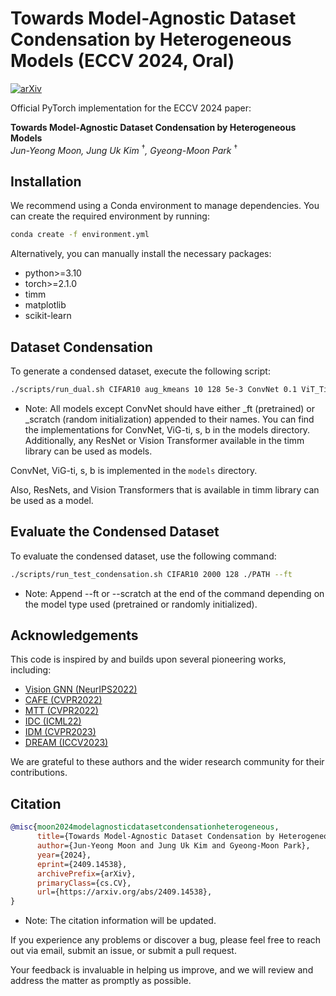 # Towards Model-Agnostic Dataset Condensation by Heterogeneous Models (ECCV 2024, Oral)

[![arXiv](https://img.shields.io/badge/arXiv-2409.14538-b31b1b.svg)](https://arxiv.org/abs/2409.14538)

Official PyTorch implementation for the ECCV 2024 paper:

**Towards Model-Agnostic Dataset Condensation by Heterogeneous Models**  
*Jun-Yeong Moon, Jung Uk Kim* $^\dagger$*, Gyeong-Moon Park* $^\dagger$

## Installation

We recommend using a Conda environment to manage dependencies. You can create the required environment by running:

```bash
conda create -f environment.yml
```
Alternatively, you can manually install the necessary packages:

- python>=3.10
- torch>=2.1.0
- timm
- matplotlib
- scikit-learn

## Dataset Condensation

To generate a condensed dataset, execute the following script:

```bash
./scripts/run_dual.sh CIFAR10 aug_kmeans 10 128 5e-3 ConvNet 0.1 ViT_Tiny_ft 0.01 ./PATH
```

- Note: All models except ConvNet should have either _ft (pretrained) or _scratch (random initialization) appended to their names.
You can find the implementations for ConvNet, ViG-ti, s, b in the models directory.
Additionally, any ResNet or Vision Transformer available in the timm library can be used as models.

ConvNet, ViG-ti, s, b is implemented in the `models` directory.

Also, ResNets, and Vision Transformers that is available in timm library can be used as a model.

## Evaluate the Condensed Dataset

To evaluate the condensed dataset, use the following command:

```bash
./scripts/run_test_condensation.sh CIFAR10 2000 128 ./PATH --ft
```
- Note: Append --ft or --scratch at the end of the command depending on the model type used (pretrained or randomly initialized).

## Acknowledgements

This code is inspired by and builds upon several pioneering works, including:

- [Vision GNN (NeurIPS2022)](https://github.com/jichengyuan/Vision_GNN)
- [CAFE (CVPR2022)](https://github.com/kaiwang960112/CAFE)
- [MTT (CVPR2022)](https://github.com/GeorgeCazenavette/mtt-distillation)
- [IDC (ICML22)](https://github.com/GeorgeCazenavette/mtt-distillation)
- [IDM (CVPR2023)](https://github.com/GeorgeCazenavette/mtt-distillation)
- [DREAM (ICCV2023)](https://github.com/GeorgeCazenavette/mtt-distillation)

We are grateful to these authors and the wider research community for their contributions.

## Citation

```BibTeX
@misc{moon2024modelagnosticdatasetcondensationheterogeneous,
      title={Towards Model-Agnostic Dataset Condensation by Heterogeneous Models}, 
      author={Jun-Yeong Moon and Jung Uk Kim and Gyeong-Moon Park},
      year={2024},
      eprint={2409.14538},
      archivePrefix={arXiv},
      primaryClass={cs.CV},
      url={https://arxiv.org/abs/2409.14538}, 
}
```
- Note: The citation information will be updated.


If you experience any problems or discover a bug, please feel free to reach out via email, submit an issue, or submit a pull request.

Your feedback is invaluable in helping us improve, and we will review and address the matter as promptly as possible.
